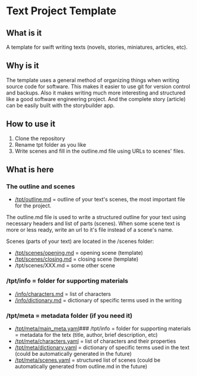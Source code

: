 # Text Project Template

## What is it

A template for swift writing texts (novels, stories, miniatures, articles, etc).

## Why is it

The template uses a general method of organizing things when writing source code for software. This makes it easier to use git for version control and backups. Also it makes writing much more interesting and structured like a good software engineering project. And the complete story (article) can be easily built with the storybuilder app.

## How to use it

1. Clone the repository
2. Rename tpt folder as you like
3. Write scenes and fill in the outline.md file using URLs to scenes' files.

## What is here

### The outline and scenes

- [/tpt/outline.md](tpt/outline.md) = outline of your text's scenes, the most important file for the project.

The outline.md file is used to write a structured outline for your text using necessary headers and list of parts (scenes). When some scene text is more or less ready, write an url to it's file instead of a scene's name.

Scenes (parts of your text) are located in the /scenes folder:

- [/tpt/scenes/opening.md](tpt/scenes/opening.md) = opening scene (template)
- [/tpt/scenes/closing.md](tpt/scenes/closing.md) = closing scene (template)
- /tpt/scenes/XXX.md = some other scene

### /tpt/info = folder for supporting materials

- [/info/characters.md](tpt/info/characters.md) = list of characters
- [/info/dictionary.md](tpt/info/dictionary.md) = dictionary of specific terms used in the writing

### /tpt/meta = metadata folder (if you need it)

- [/tpt/meta/main_meta.yaml](tpt/meta/main.yaml)### /tpt/info = folder for supporting materials
 = metadata for the tetx (title, author, brief description, etc)
- [/tpt/meta/characters.yaml](tpt/meta/characters.yaml) = list of characters and their properties
- [/tpt/meta/dictionary.yaml](tpt/meta/dictionary.yaml) = dictionary of specific terms used in the text (could be automatically generated in the future)
- [/tpt/meta/scenes.yaml](tpt/meta/scenes.yaml) = structured list of scenes (could be automatically generated from outline.md in the future)
